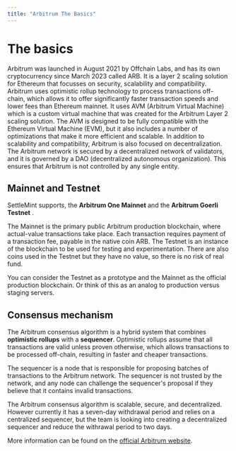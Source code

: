 ```yaml
---
title: "Arbitrum The Basics"
---
```


# The basics

Arbitrum was launched in August 2021 by Offchain Labs, and has its own cryptocurrency since March 2023 called ARB. It is a layer 2 scaling solution for Ethereum that focusses on security, scalability and compatibility. Arbitrum uses optimistic rollup technology to process transactions off-chain, which allows it to offer significantly faster transaction speeds and lower fees than Ethereum mainnet. It uses AVM (Arbitrum Virtual Machine) which is a custom virtual machine that was created for the Arbitrum Layer 2 scaling solution. The AVM is designed to be fully compatible with the Ethereum Virtual Machine (EVM), but it also includes a number of optimizations that make it more efficient and scalable. In addition to scalability and compatibility, Arbitrum is also focused on decentralization. The Arbitrum network is secured by a decentralized network of validators, and it is governed by a DAO (decentralized autonomous organization). This ensures that Arbitrum is not controlled by any single entity.

## Mainnet and Testnet

SettleMint supports, the **Arbitrum One Mainnet** and the **Arbitrum Goerli Testnet** .

The Mainnet is the primary public Arbitrum production blockchain, where actual-value transactions take place. Each transaction requires payment of a transaction fee, payable in the native coin ARB. The Testnet is an instance of the blockchain to be used for testing and experimentation. There are also coins used in the Testnet but they have no value, so there is no risk of real fund.

You can consider the Testnet as a prototype and the Mainnet as the official production blockchain. Or think of this as an analog to production versus staging servers.

## Consensus mechanism

The Arbitrum consensus algorithm is a hybrid system that combines **optimistic rollups** with a **sequencer**. Optimistic rollups assume that all transactions are valid unless proven otherwise, which allows transactions to be processed off-chain, resulting in faster and cheaper transactions.

The sequencer is a node that is responsible for proposing batches of transactions to the Arbitrum network. The sequencer is not trusted by the network, and any node can challenge the sequencer's proposal if they believe that it contains invalid transactions.

The Arbitrum consensus algorithm is scalable, secure, and decentralized. However currently it has a seven-day withdrawal period and relies on a centralized sequencer, but the team is looking into creating a decentralized sequencer and reduce the withrawal period to two days.

More information can be found on the [official Arbitrum website](https://docs.arbitrum.io/intro/).
